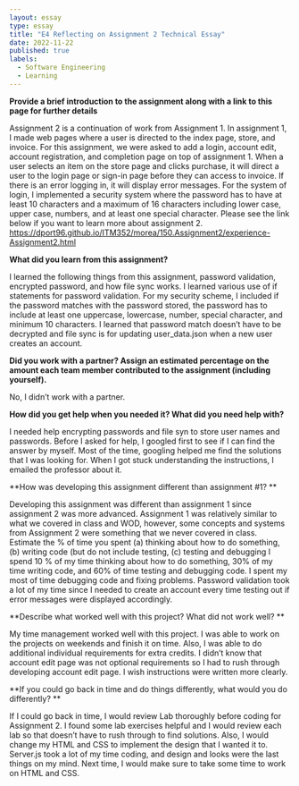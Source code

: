```yaml
---
layout: essay
type: essay
title: "E4 Reflecting on Assignment 2 Technical Essay"
date: 2022-11-22
published: true
labels:
  - Software Engineering
  - Learning
---
```

**Provide a brief introduction to the assignment along with a link to this page for further details**

Assignment 2 is a continuation of work from Assignment 1. In assignment 1, I made web pages where a user is directed to the index page, store, and invoice. For this assignment, we were asked to add a login, account edit, account registration, and completion page on top of assignment 1. When a user selects an item on the store page and clicks purchase, it will direct a user to the login page or sign-in page before they can access to invoice. If there is an error logging in, it will display error messages.  For the system of login, I implemented a security system where the password has to have at least 10 characters and a maximum of 16 characters including lower case, upper case, numbers, and at least one special character. Please see the link below if you want to learn more about assignment 2. 
https://dport96.github.io/ITM352/morea/150.Assignment2/experience-Assignment2.html

**What did you learn from this assignment?**

I learned the following things from this assignment, password validation, encrypted password, and how file sync works.  I learned various use of if statements for password validation.  For my security scheme, I included if the password matches with the password stored, the password has to include at least one uppercase, lowercase, number, special character, and minimum 10 characters. I learned that password match doesn’t have to be decrypted and file sync is for updating user_data.json when a new user creates an account. 

**Did you work with a partner? Assign an estimated percentage on the amount each team member contributed to the assignment (including yourself).**

No, I didn’t work with a partner.

**How did you get help when you needed it? What did you need help with?**  

I needed help encrypting passwords and file syn to store user names and passwords. Before I asked for help, I googled first to see if I can find the answer by myself. Most of the time, googling helped me find the solutions that I was looking for. When I got stuck understanding the instructions, I emailed the professor about it.  

**How was developing this assignment different than assignment #1?  **

Developing this assignment was different than assignment 1 since assignment 2 was more advanced. Assignment 1 was relatively similar to what we covered in class and WOD, however, some concepts and systems from Assignment 2 were something that we never covered in class.  
Estimate the % of time you spent (a) thinking about how to do something, (b) writing code (but do not include testing, (c) testing and debugging 
I spend 10 % of my time thinking about how to do something, 30% of my time writing code, and 60% of time testing and debugging code. I spent my most of time debugging code and fixing problems. Password validation took a lot of my time since I needed to create an account every time testing out if error messages were displayed accordingly. 

**Describe what worked well with this project? What did not work well? **

My time management worked well with this project. I was able to work on the projects on weekends and finish it on time. Also, I was able to do additional individual requirements for extra credits.  I didn’t know that account edit page was not optional requirements so I had to rush through developing account edit page. I wish instructions were written more clearly.  

**If you could go back in time and do things differently, what would you do differently? **

If I could go back in time, I would review Lab thoroughly before coding for Assignment 2. I found some lab exercises helpful and I would review each lab so that doesn’t have to rush through to find solutions. Also, I would change my HTML and CSS to implement the design that I wanted it to. Server.js took a lot of my time coding, and design and looks were the last things on my mind. Next time, I would make sure to take some time to work on HTML and CSS. 

